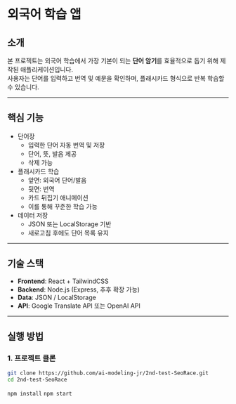 # 외국어 학습 앱

## 소개
본 프로젝트는 외국어 학습에서 가장 기본이 되는 **단어 암기**를 효율적으로 돕기 위해 제작된 애플리케이션입니다.  
사용자는 단어를 입력하고 번역 및 예문을 확인하며, 플래시카드 형식으로 반복 학습할 수 있습니다.

---

## 핵심 기능
- 단어장
  - 입력한 단어 자동 번역 및 저장
  - 단어, 뜻, 발음 제공
  - 삭제 가능
- 플래시카드 학습
  - 앞면: 외국어 단어/발음
  - 뒷면: 번역
  - 카드 뒤집기 애니메이션
  - 이를 통해 꾸준한 학습 가능
- 데이터 저장
  - JSON 또는 LocalStorage 기반
  - 새로고침 후에도 단어 목록 유지

---

## 기술 스택
- **Frontend**: React + TailwindCSS  
- **Backend**: Node.js (Express, 추후 확장 가능)  
- **Data**: JSON / LocalStorage  
- **API**: Google Translate API 또는 OpenAI API  

---

## 실행 방법

### 1. 프로젝트 클론
```bash
git clone https://github.com/ai-modeling-jr/2nd-test-SeoRace.git
cd 2nd-test-SeoRace
```
`npm install`
`npm start`
